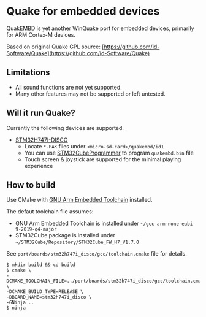 # Quake for embedded devices

QuakEMBD is yet another WinQuake port for embedded devices, primarily for ARM Cortex-M devices.

Based on original Quake GPL source: [https://github.com/id-Software/Quake](https://github.com/id-Software/Quake)

## Limitations

* All sound functions are not yet supported.
* Many other features may not be supported or left untested.

## Will it run Quake?

Currently the following devices are supported.

* [STM32H747I-DISCO](https://www.st.com/ja/evaluation-tools/stm32h747i-disco.html)
  * Locate `*.PAK` files under `<micro-sd-card>/quakembd/id1`
  * You can use [STM32CubeProgrammer](https://www.st.com/en/development-tools/stm32cubeprog.html) to program `quakembd.bin` file
  * Touch screen & joystick are supported for the minimal playing experience

## How to build

Use CMake with [GNU Arm Embedded Toolchain](https://developer.arm.com/tools-and-software/open-source-software/developer-tools/gnu-toolchain/gnu-rm/downloads) installed.

The defaut toolchain file assumes:
* GNU Arm Embedded Toolchain is installed under `~/gcc-arm-none-eabi-9-2019-q4-major`
* STM32Cube package is installed under `~/STM32Cube/Repository/STM32Cube_FW_H7_V1.7.0`

See `port/boards/stm32h747i_disco/gcc/toolchain.cmake` file for details.

```
$ mkdir build && cd build
$ cmake \
-DCMAKE_TOOLCHAIN_FILE=../port/boards/stm32h747i_disco/gcc/toolchain.cmake \
-DCMAKE_BUILD_TYPE=RELEASE \
-DBOARD_NAME=stm32h747i_disco \
-GNinja ..
$ ninja
```